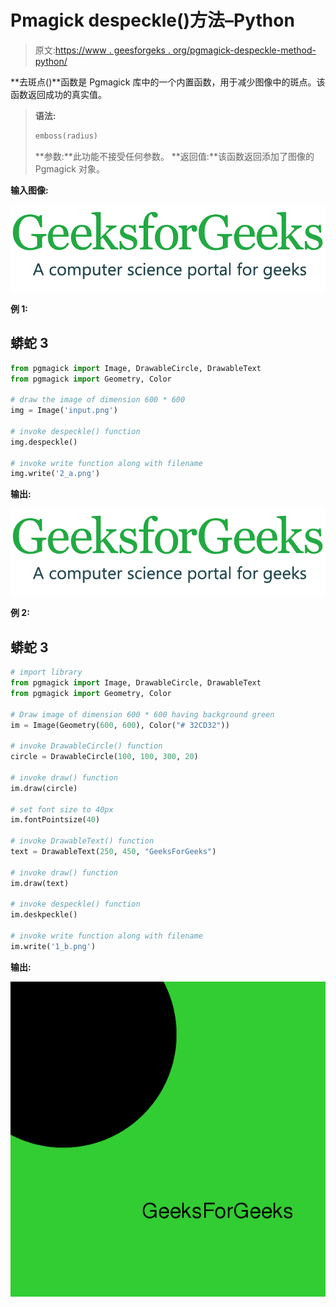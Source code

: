 # Pmagick despeckle()方法–Python

> 原文:[https://www . geesforgeks . org/pgmagick-despeckle-method-python/](https://www.geeksforgeeks.org/pgmagick-despeckle-method-python/)

**去斑点()**函数是 Pgmagick 库中的一个内置函数，用于减少图像中的斑点。该函数返回成功的真实值。

> **语法:**
> 
> ```py
> emboss(radius)
> ```
> 
> **参数:**此功能不接受任何参数。
> **返回值:**该函数返回添加了图像的 Pgmagick 对象。

**输入图像:**

![](img/4a43a98e9c0ff6dd3018f90f150a2a76.png)

**例 1:**

## 蟒蛇 3

```py
from pgmagick import Image, DrawableCircle, DrawableText
from pgmagick import Geometry, Color

# draw the image of dimension 600 * 600
img = Image('input.png')

# invoke despeckle() function
img.despeckle()

# invoke write function along with filename
img.write('2_a.png')
```

**输出:**

![](img/5faea72a05f5ff005b80ef6c41bf1e7e.png)

**例 2:**

## 蟒蛇 3

```py
# import library
from pgmagick import Image, DrawableCircle, DrawableText
from pgmagick import Geometry, Color

# Draw image of dimension 600 * 600 having background green
im = Image(Geometry(600, 600), Color("# 32CD32"))

# invoke DrawableCircle() function
circle = DrawableCircle(100, 100, 300, 20)

# invoke draw() function
im.draw(circle)

# set font size to 40px
im.fontPointsize(40)

# invoke DrawableText() function
text = DrawableText(250, 450, "GeeksForGeeks")

# invoke draw() function
im.draw(text)

# invoke despeckle() function
im.deskpeckle()

# invoke write function along with filename
im.write('1_b.png')
```

**输出:**

![](img/da2f4fbb63d16639f8eb7c216d7ade2b.png)